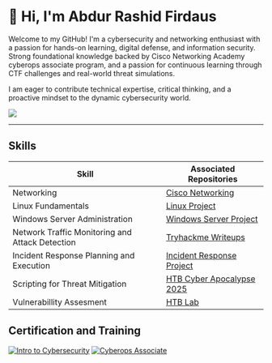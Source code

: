# 👋 Hi, I'm Abdur Rashid Firdaus

Welcome to my GitHub! I'm a cybersecurity and networking enthusiast with a passion for hands-on learning, digital defense, and information security. Strong foundational knowledge backed by Cisco Networking Academy cyberops associate program, and a passion for continuous learning through CTF challenges and real-world threat simulations. 

I am eager to contribute technical expertise, critical thinking, and a proactive mindset to the dynamic cybersecurity world.

<a href="www.linkedin.com/in/abdurrashidfirdaus"><img src="https://img.shields.io/badge/-LinkedIn-0072b1?&style=for-the-badge&logo=linkedin&logoColor=white" /></a>

---
## Skills

| Skill                                         | Associated Repositories         |
|-----------------------------------------------|----------------------------|
| Networking                                    | <a href="https://github.com/Rashedeen/CIsco_Networking_Project">Cisco Networking</a>|
| Linux Fundamentals                            | <a href="https://github.com/Rashedeen/Linux-Server-Project">Linux Project</a>|
| Windows Server Administration                 | <a href="https://github.com/Rashedeen/Windows-server-project">Windows Server Project</a>|
| Network Traffic Monitoring and Attack Detection | <a href="https://github.com/Rashedeen/Tryhackme_Hackfinity_2025">Tryhackme Writeups</a>|
| Incident Response Planning and Execution      |  <a href="https://github.com/Rashedeen/Remcos-RAT-Incident-Response">Incident Response Project</a>|
| Scripting for Threat Mitigation | <a href="https://github.com/Rashedeen/HackTheBox/blob/main/HTB/HTB_Apocalypse_2025_Thorins_Amulet.md">HTB Cyber Apocalypse 2025</a>|
| Vulnerabillity Assesment | <a href="https://github.com/Rashedeen/HackTheBox/blob/main/HTB/Cap.md">HTB Lab</a>|

## Certification and Training
[![Intro to Cybersecurity](https://img.shields.io/badge/Cisco%20Networking-Intro%20to%20Cybersecurity-blue?logo=cisco)]([https://www.credly.com/badges/your-badge-1-link](https://www.credly.com/badges/a46536e6-a77b-4c92-8700-70eebe040fea/public_url)) [![Cyberops Associate](https://img.shields.io/badge/Cisco%20Networking-Cyberops%20Associate-blue?logo=cisco)]([https://www.credly.com/badges/c6bb4641-bdc7-4089-aef3-d90c225aa161/public_url)
<!---
Rashedeen/Rashedeen is a ✨ special ✨ repository because its `README.md` (this file) appears on your GitHub profile.
You can click the Preview link to take a look at your changes.
--->
